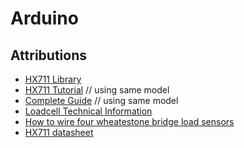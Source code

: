 # Arduino

## Attributions
* [HX711 Library](https://github.com/bogde/HX711)
* [HX711 Tutorial](http://www.instructables.com/id/How-to-Interface-HX711-Balance-Module-With-Load-Ce/) // using same model
* [Complete Guide](https://circuits4you.com/2016/11/25/hx711-arduino-load-cell/) // using same model
* [Loadcell Technical Information](https://www.phidgets.com/docs/Load_Cell_Primer#Single-Point_Load_Cells)
* [How to wire four wheatestone bridge load sensors](https://electronics.stackexchange.com/questions/111887/load-cells-in-series)
* [HX711 datasheet](https://www.mouser.com/ds/2/813/hx711_english-1022875.pdf)
